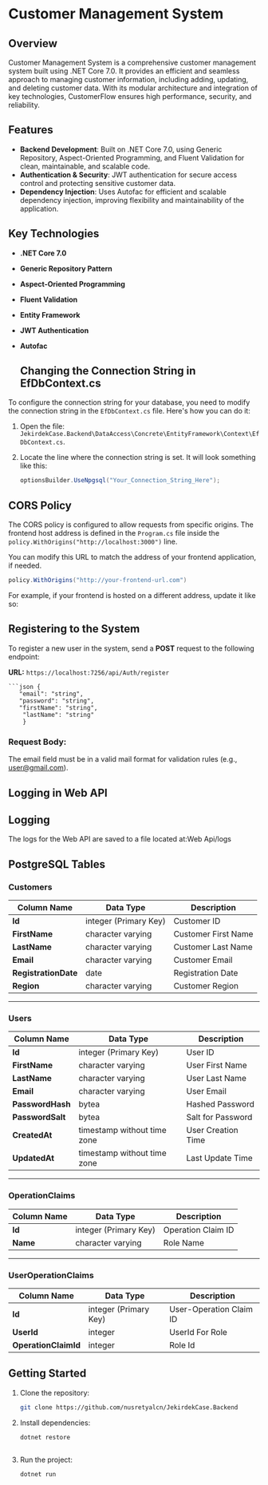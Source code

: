 # Customer Management System

## Overview

Customer Management System is a comprehensive customer management system built using .NET Core 7.0. It provides an efficient and seamless approach to managing customer information, including adding, updating, and deleting customer data. With its modular architecture and integration of key technologies, CustomerFlow ensures high performance, security, and reliability.

## Features

- **Backend Development**: Built on .NET Core 7.0, using Generic Repository, Aspect-Oriented Programming, and Fluent Validation for clean, maintainable, and scalable code.
- **Authentication & Security**: JWT authentication for secure access control and protecting sensitive customer data.
- **Dependency Injection**: Uses Autofac for efficient and scalable dependency injection, improving flexibility and maintainability of the application.

## Key Technologies

- **.NET Core 7.0**
- **Generic Repository Pattern**
- **Aspect-Oriented Programming**
- **Fluent Validation**
- **Entity Framework**
- **JWT Authentication**
- **Autofac**

  ## Changing the Connection String in EfDbContext.cs

To configure the connection string for your database, you need to modify the connection string in the `EfDbContext.cs` file. Here's how you can do it:

1. Open the file: `JekirdekCase.Backend\DataAccess\Concrete\EntityFramework\Context\EfDbContext.cs`.
   
2. Locate the line where the connection string is set. It will look something like this:

   ```csharp
   optionsBuilder.UseNpgsql("Your_Connection_String_Here");

## CORS Policy

The CORS policy is configured to allow requests from specific origins. The frontend host address is defined in the `Program.cs` file inside the `policy.WithOrigins("http://localhost:3000")` line.

You can modify this URL to match the address of your frontend application, if needed. 
   ```csharp
policy.WithOrigins("http://your-frontend-url.com")

   ```      
  
     
           

For example, if your frontend is hosted on a different address, update it like so:




## Registering to the System

To register a new user in the system, send a **POST** request to the following endpoint:

**URL:** `https://localhost:7256/api/Auth/register`

    ```json {
       "email": "string",
       "password": "string",
       "firstName": "string",
        "lastName": "string"
        }   
 

### Request Body:
The email field must be in a valid mail format for validation rules (e.g., user@gmail.com).

## Logging in Web API
## Logging

The logs for the Web API are saved to a file located at:Web Api/logs


## PostgreSQL Tables

### Customers

| Column Name        | Data Type          | Description          |
|--------------------|--------------------|----------------------|
| **Id**             | integer (Primary Key) | Customer ID         |
| **FirstName**      | character varying   | Customer First Name  |
| **LastName**       | character varying   | Customer Last Name   |
| **Email**          | character varying   | Customer Email       |
| **RegistrationDate** | date             | Registration Date    |
| **Region**         | character varying   | Customer Region      |

---

### Users

| Column Name        | Data Type          | Description          |
|--------------------|--------------------|----------------------|
| **Id**             | integer (Primary Key) | User ID            |
| **FirstName**      | character varying   | User First Name      |
| **LastName**       | character varying   | User Last Name       |
| **Email**          | character varying   | User Email           |
| **PasswordHash**   | bytea              | Hashed Password      |
| **PasswordSalt**   | bytea              | Salt for Password    |
| **CreatedAt**      | timestamp without time zone | User Creation Time |
| **UpdatedAt**      | timestamp without time zone | Last Update Time   |

---

### OperationClaims

| Column Name        | Data Type          | Description          |
|--------------------|--------------------|----------------------|
| **Id**             | integer (Primary Key) | Operation Claim ID  |
| **Name**      | character varying   | Role Name |

---

### UserOperationClaims

| Column Name           | Data Type          | Description          |
|-----------------------|--------------------|----------------------|
| **Id**                | integer (Primary Key) | User-Operation Claim ID |
| **UserId**            | integer            | UserId For Role|
| **OperationClaimId**  | integer            | Role Id |


## Getting Started

1. Clone the repository:
   ```bash
   git clone https://github.com/nusretyalcn/JekirdekCase.Backend
   
2. Install dependencies:
   ```bash
   dotnet restore
 
3. Run the project:
   ```bash
   dotnet run


